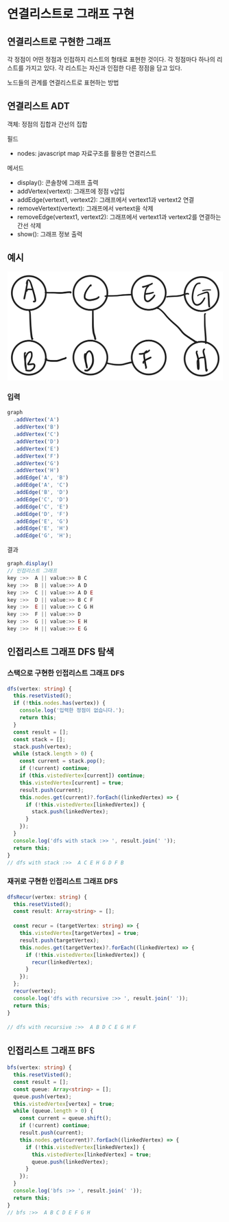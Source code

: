 # 연결리스트로 그래프 구현

## 연결리스트로 구현한 그래프

각 정점이 어떤 정점과 인접하지 리스트의 형태로 표현한 것이다. 각 정점마다 하나의 리스트를 가지고 있다. 각 리스트는 자신과 인접한 다른 정점을 담고 있다.

노드들의 관계를 연결리스트로 표현하는 방법

## 연결리스트 ADT

객체: 정점의 집합과 간선의 집합

필드

- nodes: javascript map 자료구조를 활용한 연결리스트

메서드

- display(): 콘솔창에 그래프 출력
- addVertex(vertext): 그래프에 정점 v삽입
- addEdge(vertext1, vertext2): 그래프에서 vertext1과 vertext2 연결
- removeVertext(vertext): 그래프에서 vertext을 삭제
- removeEdge(vertext1, vertext2): 그래프에서 vertext1과 vertext2를 연결하는 간선 삭제
- show(): 그래프 정보 출력

## 예시

![예시](../%EC%98%88%EC%A0%9C.png)

### 입력

```js
graph
  .addVertex('A')
  .addVertex('B')
  .addVertex('C')
  .addVertex('D')
  .addVertex('E')
  .addVertex('F')
  .addVertex('G')
  .addVertex('H')
  .addEdge('A', 'B')
  .addEdge('A', 'C')
  .addEdge('B', 'D')
  .addEdge('C', 'D')
  .addEdge('C', 'E')
  .addEdge('D', 'F')
  .addEdge('E', 'G')
  .addEdge('E', 'H')
  .addEdge('G', 'H');
```

결과

```js
graph.display()
// 인접리스트 그래프
key :>>  A || value:>> B C
key :>>  B || value:>> A D
key :>>  C || value:>> A D E
key :>>  D || value:>> B C F
key :>>  E || value:>> C G H
key :>>  F || value:>> D
key :>>  G || value:>> E H
key :>>  H || value:>> E G
```

## 인접리스트 그래프 DFS 탐색

### 스택으로 구현한 인접리스트 그래프 DFS

```ts
dfs(vertex: string) {
  this.resetVisted();
  if (!this.nodes.has(vertex)) {
    console.log('입력한 정점이 없습니다.');
    return this;
  }
  const result = [];
  const stack = [];
  stack.push(vertex);
  while (stack.length > 0) {
    const current = stack.pop();
    if (!current) continue;
    if (this.vistedVertex[current]) continue;
    this.vistedVertex[current] = true;
    result.push(current);
    this.nodes.get(current)?.forEach((linkedVertex) => {
      if (!this.vistedVertex[linkedVertex]) {
        stack.push(linkedVertex);
      }
    });
  }
  console.log('dfs with stack :>> ', result.join(' '));
  return this;
}
// dfs with stack :>>  A C E H G D F B
```

### 재귀로 구현한 인접리스트 그래프 DFS

```ts
dfsRecur(vertex: string) {
  this.resetVisted();
  const result: Array<string> = [];

  const recur = (targetVertex: string) => {
    this.vistedVertex[targetVertex] = true;
    result.push(targetVertex);
    this.nodes.get(targetVertex)?.forEach((linkedVertex) => {
      if (!this.vistedVertex[linkedVertex]) {
        recur(linkedVertex);
      }
    });
  };
  recur(vertex);
  console.log('dfs with recursive :>> ', result.join(' '));
  return this;
}

// dfs with recursive :>>  A B D C E G H F
```

## 인접리스트 그래프 BFS

```ts
bfs(vertex: string) {
  this.resetVisted();
  const result = [];
  const queue: Array<string> = [];
  queue.push(vertex);
  this.vistedVertex[vertex] = true;
  while (queue.length > 0) {
    const current = queue.shift();
    if (!current) continue;
    result.push(current);
    this.nodes.get(current)?.forEach((linkedVertex) => {
      if (!this.vistedVertex[linkedVertex]) {
        this.vistedVertex[linkedVertex] = true;
        queue.push(linkedVertex);
      }
    });
  }
  console.log('bfs :>> ', result.join(' '));
  return this;
}
// bfs :>>  A B C D E F G H
```
